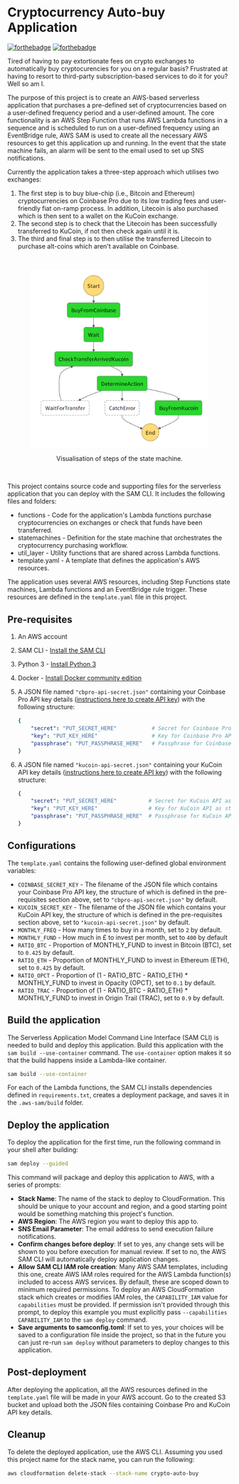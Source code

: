 # Cryptocurrency Auto-buy Application
[![forthebadge](https://forthebadge.com/images/badges/made-with-python.svg)](https://forthebadge.com) [![forthebadge](https://forthebadge.com/images/badges/designed-in-etch-a-sketch.svg)](https://forthebadge.com)

Tired of having to pay extortionate fees on crypto exchanges to automatically buy cryptocurencies for you on a regular basis? Frustrated at having to resort to third-party subscription-based services to do it for you? Well so am I.

The purpose of this project is to create an AWS-based serverless application that purchases a pre-defined set of cryptocurrencies based on a user-defined frequency period and a user-defined amount. The core functionality is an AWS Step Function that runs AWS Lambda functions in a sequence and is scheduled to run on a user-defined frequency using an EventBridge rule, AWS SAM is used to create all the necessary AWS resources to get this application up and running. In the event that the state machine fails, an alarm will be sent to the email used to set up SNS notifications.

Currently the application takes a three-step approach which utilises two exchanges:
1. The first step is to buy blue-chip (i.e., Bitcoin and Ethereum) cryptocurrencies on Coinbase Pro due to its low trading fees and user-friendly fiat on-ramp process. In addition, Litecoin is also purchased which is then sent to a wallet on the KuCoin exchange.
2. The second step is to check that the Litecoin has been successfully transferred to KuCoin, if not then check again until it is.
3. The third and final step is to then utilise the transferred Litecoin to purchase alt-coins which aren't available on Coinbase.

<br/>
<p align="center">
  <img src="figures/state_machine_definition.png" width="400" title="State machine graph definition">
</p>
<p align = "center">
Visualisation of steps of the state machine. 
</p>
<br/>

This project contains source code and supporting files for the serverless application that you can deploy with the SAM CLI. It includes the following files and folders:

- functions - Code for the application's Lambda functions purchase cryptocurrencies on exchanges or check that funds have been transferred.
- statemachines - Definition for the state machine that orchestrates the cryptocurrency purchasing workflow.
- util_layer - Utility functions that are shared across Lambda functions.
- template.yaml - A template that defines the application's AWS resources.

The application uses several AWS resources, including Step Functions state machines, Lambda functions and an EventBridge rule trigger. These resources are defined in the `template.yaml` file in this project.

## Pre-requisites

1. An AWS account
2. SAM CLI - [Install the SAM CLI](https://docs.aws.amazon.com/serverless-application-model/latest/developerguide/serverless-sam-cli-install.html)
3. Python 3 - [Install Python 3](https://www.python.org/downloads/)
4. Docker - [Install Docker community edition](https://hub.docker.com/search/?type=edition&offering=community)
5. A JSON file named `"cbpro-api-secret.json"` containing your Coinbase Pro API key details ([instructions here to create API key](https://help.coinbase.com/en/pro/other-topics/api/how-do-i-create-an-api-key-for-coinbase-pro)) with the following structure:

    ```yaml
    {
        "secret": "PUT_SECRET_HERE"           # Secret for Coinbase Pro API as string
        "key": "PUT_KEY_HERE"                 # Key for Coinbase Pro API as string
        "passphrase": "PUT_PASSPHRASE_HERE"   # Passphrase for Coinbase Pro API as string
    }
    ```
6. A JSON file named `"kucoin-api-secret.json"` containing your KuCoin API key details ([instructions here to create API key](https://www.kucoin.com/support/360015102174-How-to-Create-an-API)) with the following structure:

    ```yaml
    {
        "secret": "PUT_SECRET_HERE"          # Secret for KuCoin API as string
        "key": "PUT_KEY_HERE"                # Key for KuCoin API as string
        "passphrase": "PUT_PASSPHRASE_HERE"  # Passphrase for KuCoin API as string
    }
    ```


## Configurations

The `template.yaml` contains the following user-defined global environment variables:

- `COINBASE_SECRET_KEY` - The filename of the JSON file which contains your Coinbase Pro API key, the structure of which is defined in the pre-requisites section above, set to `"cbpro-api-secret.json"` by default.
- `KUCOIN_SECRET_KEY` - The filename of the JSON file which contains your KuCoin API key, the structure of which is defined in the pre-requisites section above, set to `"kucoin-api-secret.json"` by default.
- `MONTHLY_FREQ` - How many times to buy in a month, set to `2` by default.
- `MONTHLY_FUND` - How much in £ to invest per month, set to `400` by default
- `RATIO_BTC` - Proportion of MONTHLY_FUND to invest in Bitcoin (BTC), set to `0.425` by default.
- `RATIO_ETH` - Proportion of MONTHLY_FUND to invest in Ethereum (ETH), set to `0.425` by default.
- `RATIO_OPCT` - Proportion of (1 - RATIO_BTC - RATIO_ETH) * MONTHLY_FUND to invest in Opacity (OPCT), set to `0.1` by default.
- `RATIO_TRAC` - Proportion of (1 - RATIO_BTC - RATIO_ETH) * MONTHLY_FUND to invest in Origin Trail (TRAC), set to `0.9` by default.

## Build the application

The Serverless Application Model Command Line Interface (SAM CLI) is needed to build and deploy this application. Build this application with the `sam build --use-container` command. The `use-container` option makes it so that the build happens inside a Lambda-like container.

```bash
sam build --use-container
```

For each of the Lambda functions, the SAM CLI installs dependencies defined in `requirements.txt`, creates a deployment package, and saves it in the `.aws-sam/build` folder.

## Deploy the application

To deploy the application for the first time, run the following command in your shell after building:

```bash
sam deploy --guided
```

This command will package and deploy this application to AWS, with a series of prompts:

* **Stack Name**: The name of the stack to deploy to CloudFormation. This should be unique to your account and region, and a good starting point would be something matching this project's function.
* **AWS Region**: The AWS region you want to deploy this app to.
* **SNS Email Parameter**: The email address to send execution failure notifications.
* **Confirm changes before deploy**: If set to yes, any change sets will be shown to you before execution for manual review. If set to no, the AWS SAM CLI will automatically deploy application changes.
* **Allow SAM CLI IAM role creation**: Many AWS SAM templates, including this one, create AWS IAM roles required for the AWS Lambda function(s) included to access AWS services. By default, these are scoped down to minimum required permissions. To deploy an AWS CloudFormation stack which creates or modifies IAM roles, the `CAPABILITY_IAM` value for `capabilities` must be provided. If permission isn't provided through this prompt, to deploy this example you must explicitly pass `--capabilities CAPABILITY_IAM` to the `sam deploy` command.
* **Save arguments to samconfig.toml**: If set to yes, your choices will be saved to a configuration file inside the project, so that in the future you can just re-run `sam deploy` without parameters to deploy changes to this application.

## Post-deployment

After deploying the application, all the AWS resources defined in the `template.yaml` file will be made in your AWS account. Go to the created S3 bucket and upload both the JSON files containing Coinbase Pro and KuCoin API key details. 

## Cleanup

To delete the deployed application, use the AWS CLI. Assuming you used this project name for the stack name, you can run the following:

```bash
aws cloudformation delete-stack --stack-name crypto-auto-buy
```
